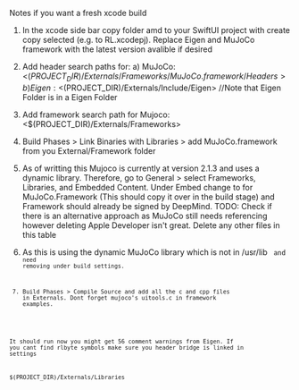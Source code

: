 Notes if you want a fresh xcode build

1) In the xcode side bar copy folder <CPP> amd <Externals> to your SwiftUI project with create copy selected (e.g. to RL.xcodepj). Replace Eigen and MuJoCo framework with the latest version avalible if desired


2) Add header search paths for:
a) MuJoCo:  <$(PROJECT_DIR)/Externals/Frameworks/MuJoCo.framework/Headers>
b) Eigen:   <$(PROJECT_DIR)/Externals/Include/Eigen>  //Note that Eigen Folder is in a Eigen Folder

3) Add framework search path for Mujoco: <$(PROJECT_DIR)/Externals/Frameworks>

3) Build Phases > Link Binaries with Libraries > add MuJoCo.framework from you External/Framework folder

4) As of writting this Mujoco is currently at version 2.1.3 and uses a dynamic library. Therefore, go to General > select Frameworks, Libraries, and Embedded Content. Under Embed change <Do Not Embed> to <Embed without signing> for MuJoCo.Framework (This should copy it over in the build stage) and Framework should already be signed by DeepMind. TODO: Check if there is an alternative approach as MuJoCo still needs referencing however deleting Apple Developer isn't great. Delete any other files in this table

5) As this is using the dynamic MuJoCo library which is not in /usr/lib <Code Signing Entitlements> and <Code signing Identity> need removing under build settings.

6) Build Phases > Compile Source and add all the c and cpp files in Externals. Dont forget mujoco's uitools.c in framework examples.

It should run now you might get 56 comment warnings from Eigen. If you cant find rlbyte symbols make sure you header bridge is linked in settings



$(PROJECT_DIR)/Externals/Libraries
